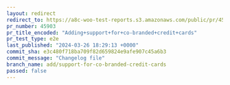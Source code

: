 ```yaml
---
layout: redirect
redirect_to: https://a8c-woo-test-reports.s3.amazonaws.com/public/pr/45903/e2e/index.html
pr_number: 45903
pr_title_encoded: "Adding+support+for+co-branded+credit+cards"
pr_test_type: e2e
last_published: "2024-03-26 18:29:13 +0000"
commit_sha: e3c480f718ba709f82d659824e9afe907c45a6b3
commit_message: "Changelog file"
branch_name: add/support-for-co-branded-credit-cards
passed: false
---
```

